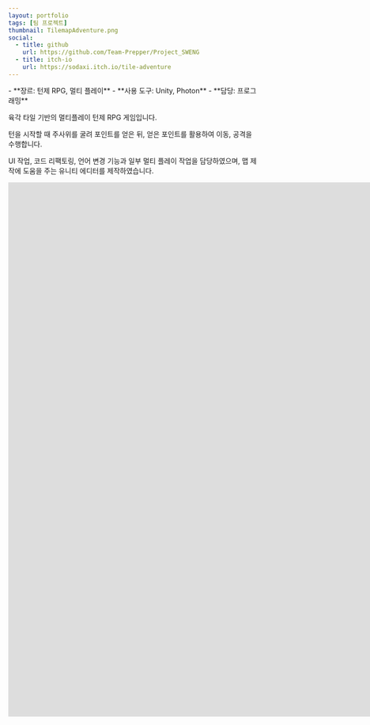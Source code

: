 ```yaml
---
layout: portfolio
tags: [팀 프로젝트]
thumbnail: TilemapAdventure.png
social:
  - title: github
    url: https://github.com/Team-Prepper/Project_SWENG
  - title: itch-io
    url: https://sodaxi.itch.io/tile-adventure
---
```

<div markdown="1" class="right text-left">
- **장르: 턴제 RPG, 멀티 플레이**
- **사용 도구: Unity, Photon**
- **담당: 프로그래밍**

육각 타일 기반의 멀티플레이 턴제 RPG 게임입니다.

턴을 시작할 때 주사위를 굴려 포인트를 얻은 뒤, 얻은 포인트를 활용하여 이동, 공격을 수행합니다.

UI 작업, 코드 리팩토링, 언어 변경 기능과 일부 멀티 플레이 작업을 담당하였으며, 맵 제작에 도움을 주는 유니티 에디터를 제작하였습니다.
</div>

<div markdown="1" class="left text-left">
<iframe frameborder="0" src="https://itch.io/embed-upload/9259896" allow="autoplay; fullscreen" width="1920" height="1080"><a href="https://sodaxi.itch.io/tile-adventure">Play TileMapAdventure on itch.io</a></iframe>
</div>